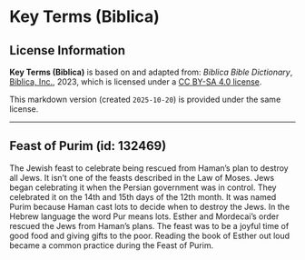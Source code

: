# Key Terms (Biblica)

## License Information

**Key Terms (Biblica)** is based on and adapted from: _Biblica Bible Dictionary_, [Biblica, Inc.](https://www.biblica.com/), 2023, which is licensed under a [CC BY-SA 4.0 license](https://creativecommons.org/licenses/by-sa/4.0/legalcode.en).

This markdown version (created `2025-10-20`) is provided under the same license.



--------------------------------

## Feast of Purim (id: 132469)

The Jewish feast to celebrate being rescued from Haman’s plan to destroy all Jews. It isn’t one of the feasts described in the Law of Moses. Jews began celebrating it when the Persian government was in control. They celebrated it on the 14th and 15th days of the 12th month. It was named Purim because Haman cast lots to decide when to destroy the Jews. In the Hebrew language the word Pur means lots. Esther and Mordecai’s order rescued the Jews from Haman’s plans. The feast was to be a joyful time of good food and giving gifts to the poor. Reading the book of Esther out loud became a common practice during the Feast of Purim.


